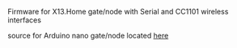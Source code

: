 Firmware for X13.Home gate/node with Serial and CC1101 wireless interfaces

source for Arduino nano gate/node located [here](https://github.com/mdef/X13.devices/tree/nano "")

